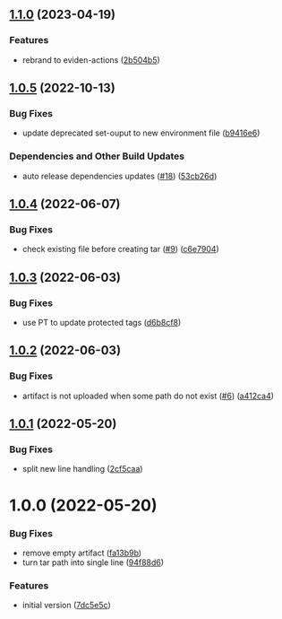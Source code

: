 ## [1.1.0](https://github.com/eviden-actions/upload-artifact/compare/v1.0.5...v1.1.0) (2023-04-19)


### Features

* rebrand to eviden-actions ([2b504b5](https://github.com/eviden-actions/upload-artifact/commit/2b504b5378430b4d7af5d7926e3b4c2933ff3562))

## [1.0.5](https://github.com/eviden-actions/upload-artifact/compare/v1.0.4...v1.0.5) (2022-10-13)


### Bug Fixes

* update deprecated set-ouput to new environment file ([b9416e6](https://github.com/eviden-actions/upload-artifact/commit/b9416e6100b2722e751b2767c11910999a4bb5d0))


### Dependencies and Other Build Updates

* auto release dependencies updates ([#18](https://github.com/eviden-actions/upload-artifact/issues/18)) ([53cb26d](https://github.com/eviden-actions/upload-artifact/commit/53cb26da9edd387413fe6fad96b86ea66cccb845))

## [1.0.4](https://github.com/eviden-actions/upload-artifact/compare/v1.0.3...v1.0.4) (2022-06-07)


### Bug Fixes

* check existing file before creating tar ([#9](https://github.com/eviden-actions/upload-artifact/issues/9)) ([c6e7904](https://github.com/eviden-actions/upload-artifact/commit/c6e790438477e82fb61892ea2325248cb1cf4e4c))

## [1.0.3](https://github.com/eviden-actions/upload-artifact/compare/v1.0.2...v1.0.3) (2022-06-03)


### Bug Fixes

* use PT to update protected tags ([d6b8cf8](https://github.com/eviden-actions/upload-artifact/commit/d6b8cf8cdb19a486a30169cd8d37b9d8454213e7))

## [1.0.2](https://github.com/eviden-actions/upload-artifact/compare/v1.0.1...v1.0.2) (2022-06-03)


### Bug Fixes

* artifact is not uploaded when some path do not exist ([#6](https://github.com/eviden-actions/upload-artifact/issues/6)) ([a412ca4](https://github.com/eviden-actions/upload-artifact/commit/a412ca45665c703332e6ba8f12dbb1e0146a9d32))

## [1.0.1](https://github.com/eviden-actions/upload-artifact/compare/v1.0.0...v1.0.1) (2022-05-20)


### Bug Fixes

* split new line handling ([2cf5caa](https://github.com/eviden-actions/upload-artifact/commit/2cf5caa55cf7765e58043737ecce99bccfd0b4f8))

# 1.0.0 (2022-05-20)


### Bug Fixes

* remove empty artifact ([fa13b9b](https://github.com/eviden-actions/upload-artifact/commit/fa13b9bfbdfec11b18e0c0863bf7ebced7dad39f))
* turn tar path into single line ([94f88d6](https://github.com/eviden-actions/upload-artifact/commit/94f88d66620e34a5cd426ad1805651845c2477fb))


### Features

* initial version ([7dc5e5c](https://github.com/eviden-actions/upload-artifact/commit/7dc5e5cb65cda44a06beb06b6bf9ee2b171054ec))
